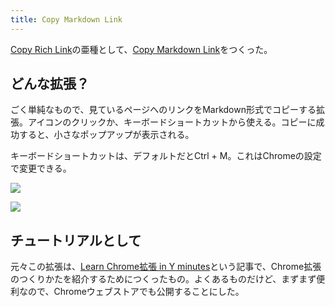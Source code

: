 ```yaml
---
title: Copy Markdown Link
---
```

[Copy Rich Link](https://chrome.google.com/webstore/detail/copy-rich-link/hikiamlgpdcabppakpmemaofmkgknpea)の亜種として、[Copy Markdown Link](https://chrome.google.com/webstore/detail/copy-markdown-link/gkceaaphhbeanfciglgpffnncfpipjpa)をつくった。

どんな拡張？
------

ごく単純なもので、見ているページへのリンクをMarkdown形式でコピーする拡張。アイコンのクリックか、キーボードショートカットから使える。コピーに成功すると、小さなポップアップが表示される。

キーボードショートカットは、デフォルトだとCtrl + M。これはChromeの設定で変更できる。

![](https://lh5.googleusercontent.com/btC4ILNyHMN7twibf0e7H0XrZAHnIECGmDHHrOuHM7Mi69Alwwmqed-mlIy1UdpYtrYFU0y-z-H5r59_ZYp2RvDR25IKwTUihlHVPf2LvGRQZCyDCWvg0YkqkTIS5dFhXdwkJmlmDV0p9CtCenMGl4n1T9IREkmOVJXBSHhBVUe9WN3vUtUr1UYtTs2X)

![](https://lh4.googleusercontent.com/eLuZHNyIA9dyNS7unF4COsFTTendQ5AUDzJZIsU5zwOHbvMcK-jSMwzhAi73FzGruDCMOLd6qWgELsAvnnBb8sWFJ8-nOqE_s4gP5Y_5Aqw47EW0pVyr_mR3x_nei_4NTDw2sJiYiLHG5d-lkYN-y4WOSEbSkA9snKp3zA1mRIaLvWIuLfdX2iIshDDc)

チュートリアルとして
----------

元々この拡張は、[Learn Chrome拡張 in Y minutes](https://r7kamura.com/articles/2022-05-18-learn-chrome-extention-in-y-minutes)という記事で、Chrome拡張のつくりかたを紹介するためにつくったもの。よくあるものだけど、まずまず便利なので、Chromeウェブストアでも公開することにした。
